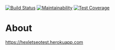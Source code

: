[![Build Status](https://travis-ci.org/iyard/project-lvl3-s460.svg?branch=master)](https://travis-ci.org/iyard/project-lvl3-s460)
[![Maintainability](https://api.codeclimate.com/v1/badges/8b1e705298ed379a88ab/maintainability)](https://codeclimate.com/github/iyard/project-lvl3-s460/maintainability)
[![Test Coverage](https://api.codeclimate.com/v1/badges/8b1e705298ed379a88ab/test_coverage)](https://codeclimate.com/github/iyard/project-lvl3-s460/test_coverage)

# About

https://hexletseotest.herokuapp.com